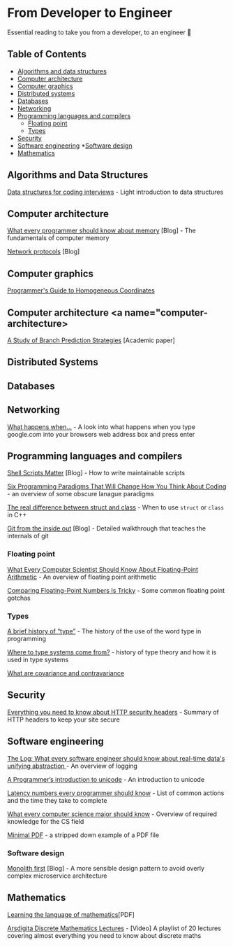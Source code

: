 # From Developer to Engineer

Essential reading to take you from a developer, to an engineer 👷

## Table of Contents
* [Algorithms and data structures](#algorithms)
* [Computer architecture](#computer-architecture)
* [Computer graphics](#computer-graphics)
* [Distributed systems](#distributed-systems)
* [Databases](#databases)
* [Networking](#networking)
* [Programming languages and compilers](#programming-languages-and-compilers)
    * [Floating point](#floating-point)
    * [Types](#types)
* [Security](#security)
* [Software engineering](#software-engineering)
    *[Software design](#software-design)
* [Mathematics](#mathematics)

## <a name="algorithms"></a> Algorithms and Data Structures
[Data structures for coding interviews](https://www.interviewcake.com/article/python/data-structures-coding-interview) - Light  introduction to data structures

## <a name="computer-architecture"></a> Computer architecture
[What every programmer should know about memory](https://lwn.net/Articles/250967/) [Blog] - The fundamentals of computer memory

[Network protocols](https://www.destroyallsoftware.com/compendium/network-protocols?share_key=97d3ba4c24d21147) [Blog]

## <a name="computer-graphics"></a> Computer graphics

[Programmer's Guide to Homogeneous Coordinates](https://hackernoon.com/programmers-guide-to-homogeneous-coordinates-73cbfd2bcc65)

## Computer architecture <a name="computer-architecture></a>

[A Study of Branch Prediction Strategies](https://courses.cs.washington.edu/courses/cse590g/04sp/Smith-1981-A-Study-of-Branch-Prediction-Strategies.pdf) [Academic paper]

## <a name="distributed-systems"></a> Distributed Systems

## <a name="databases"></a> Databases

## Networking <a name="networking"></a>

[What happens when...](https://github.com/alex/what-happens-when) - A look into what happens when you type google.com into your browsers web address box and press enter

## <a name="programming-languages-and-compilers"></a> Programming languages and compilers

[Shell Scripts Matter](https://dev.to/thiht/shell-scripts-matter) [Blog] - How to write maintainable scripts

[Six Programming Paradigms That Will Change How You Think About Coding](http://www.ybrikman.com/writing/2014/04/09/six-programming-paradigms-that-will/) - an overview of some obscure lanague paradigms

[The real difference between struct and class](http://www.fluentcpp.com/2017/06/13/the-real-difference-between-struct-class/) - When to use `struct` or `class` in C++

[Git from the inside out](https://maryrosecook.com/blog/post/git-from-the-inside-out) [Blog] - Detailed walkthrough that teaches the internals of git

### Floating point <a name="floating-point"></a>

[What Every Computer Scientist Should Know About Floating-Point Arithmetic](https://docs.oracle.com/cd/E19957-01/806-3568/ncg_goldberg.html) - An overview of floating point arithmetic

[Comparing Floating-Point Numbers Is Tricky](http://bitbashing.io/comparing-floats.html) - Some common floating point gotchas

### Types <a name="types"></a>

[A brief history of “type”](http://arcanesentiment.blogspot.co.uk/2015/01/a-brief-history-of-type.html) - The history of the use of the word type in programming

[Where to type systems come from?](http://blog.felipe.rs/2017/07/07/where-do-type-systems-come-from/) - history of type theory and how it is used in type systems

[What are covariance and contravariance](https://www.stephanboyer.com/post/132/what-are-covariance-and-contravariance)

## <a name="security"></a> Security

[Everything you need to know about HTTP security headers](https://blog.appcanary.com/2017/http-security-headers.html) - Summary of HTTP headers to keep your site secure

## <a name="software-engineering"></a> Software engineering

[The Log: What every software engineer should know about real-time data's unifying abstraction
](https://engineering.linkedin.com/distributed-systems/log-what-every-software-engineer-should-know-about-real-time-datas-unifying) - An overview of logging

[A Programmer’s introduction to unicode](http://reedbeta.com/blog/programmers-intro-to-unicode/) - An introduction to unicode

[Latency numbers every programmer should know](https://gist.github.com/jboner/2841832) - List of common actions and the time they take to complete

[What every computer science major should know](http://matt.might.net/articles/what-cs-majors-should-know/) - Overview of required knowledge for the CS field

[Minimal PDF](https://brendanzagaeski.appspot.com/0004.html) - a stripped down example of a PDF file

### Software design <a name="software-design"></a>

[Monolith first](https://martinfowler.com/bliki/MonolithFirst.html) [Blog] - A more sensible design pattern to avoid overly complex microservice architecture


## <a name="mathematics"></a> Mathematics

[Learning the language of mathematics](https://wac.colostate.edu/llad/v4n1/jamison.pdf)[PDF]

[Arsdigita Discrete Mathematics Lectures](https://www.youtube.com/watch?v=h_9WjWENWV8&list=PLrMT60OLrVSkmZJxHcR5OlTbaZxBeMPqm) - [Video] A playlist of 20 lectures covering almost everything you need to know about discrete maths
